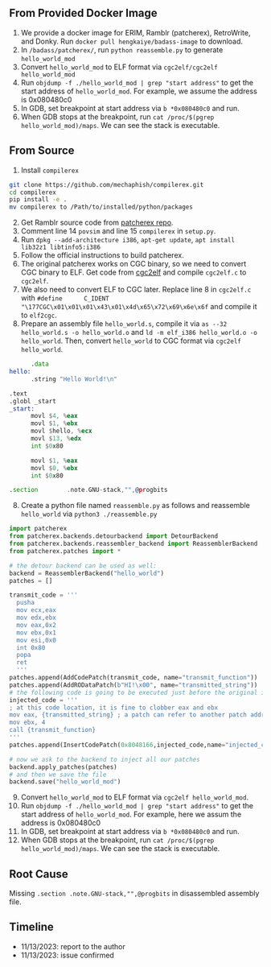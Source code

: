 ## From Provided Docker Image

1. We provide a docker image for ERIM, Ramblr (patcherex), RetroWrite, and Donky. Run `docker pull hengkaiye/badass-image` to download.
2. In `/badass/patcherex/`, run `python reassemble.py` to generate `hello_world_mod`
3. Convert `hello_world_mod` to ELF format via `cgc2elf/cgc2elf hello_world_mod`
4. Run `objdump -f ./hello_world_mod | grep "start address"` to get the start address of `hello_world_mod`. For example, we assume the address is 0x080480c0
5. In GDB, set breakpoint at start address via `b *0x080480c0` and run.
6. When GDB stops at the breakpoint, run `cat /proc/$(pgrep hello_world_mod)/maps`. We can see the stack is executable.

## From Source

1. Install `compilerex`
```bash
git clone https://github.com/mechaphish/compilerex.git
cd compilerex
pip install -e .
mv compilerex to /Path/to/installed/python/packages
```
2. Get Ramblr source code from [patcherex repo](https://github.com/angr/patcherex.git).
3. Comment line 14 `povsim` and line 15 `compilerex` in `setup.py`.
5. Run `dpkg --add-architecture i386`, `apt-get update`, `apt install lib32z1 libtinfo5:i386`
4. Follow the official instructions to build patcherex.
5. The original patcherex works on CGC binary, so we need to convert CGC binary to ELF. Get code from [cgc2elf](https://github.com/CyberGrandChallenge/cgc2elf.git) and compile `cgc2elf.c` to `cgc2elf`.
6. We also need to convert ELF to CGC later. Replace line 8 in `cgc2elf.c` with `#define      C_IDENT "\177CGC\x01\x01\x01\x43\x01\x4d\x65\x72\x69\x6e\x6f` and compile it to `elf2cgc`.
7. Prepare an assembly file `hello_world.s`, compile it via `as --32 hello_world.s -o hello_world.o` and `ld -m elf_i386 hello_world.o -o hello_world`. Then, convert `hello_world` to CGC format via `cgc2elf hello_world`.
```asm
      .data
hello:
      .string "Hello World!\n"

.text
.globl _start
_start:
      movl $4, %eax
      movl $1, %ebx
      movl $hello, %ecx
      movl $13, %edx
      int $0x80

      movl $1, %eax
      movl $0, %ebx
      int $0x80

.section        .note.GNU-stack,"",@progbits
```
8. Create a python file named `reassemble.py` as follows and reassemble `hello_world` via `python3 ./reassemble.py`
```py
import patcherex
from patcherex.backends.detourbackend import DetourBackend
from patcherex.backends.reassembler_backend import ReassemblerBackend
from patcherex.patches import *

# the detour backend can be used as well:
backend = ReassemblerBackend("hello_world")
patches = []

transmit_code = '''
  pusha
  mov ecx,eax
  mov edx,ebx
  mov eax,0x2
  mov ebx,0x1
  mov esi,0x0
  int 0x80
  popa
  ret
  '''
patches.append(AddCodePatch(transmit_code, name="transmit_function"))
patches.append(AddRODataPatch(b"HI!\x00", name="transmitted_string"))
# the following code is going to be executed just before the original instruction at 0x8048166
injected_code = '''
; at this code location, it is fine to clobber eax and ebx
mov eax, {transmitted_string} ; a patch can refer to another patch address, by putting its name between curly brackets
mov ebx, 4
call {transmit_function}
'''
patches.append(InsertCodePatch(0x8048166,injected_code,name="injected_code_after_receive"))

# now we ask to the backend to inject all our patches
backend.apply_patches(patches)
# and then we save the file
backend.save("hello_world_mod")
```
9. Convert `hello_world_mod` to ELF format via `cgc2elf hello_world_mod`.
10. Run `objdump -f ./hello_world_mod | grep "start address"` to get the start address of `hello_world_mod`. For example, here we assum the address is 0x080480c0
11. In GDB, set breakpoint at start address via `b *0x080480c0` and run.
12. When GDB stops at the breakpoint, run `cat /proc/$(pgrep hello_world_mod)/maps`. We can see the stack is executable.

## Root Cause

Missing `.section .note.GNU-stack,"",@progbits` in disassembled assembly file.

## Timeline

* 11/13/2023: report to the author
* 11/13/2023: issue confirmed